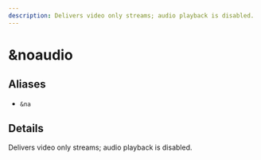 ```yaml
---
description: Delivers video only streams; audio playback is disabled.
---
```


# \&noaudio

## Aliases

* `&na`

## Details

Delivers video only streams; audio playback is disabled.
